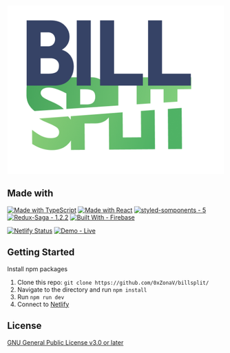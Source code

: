 ![BillSplit](/public/BigLogo.png)

## Made with
[![Made with TypeScript](https://img.shields.io/badge/TypeScript-4-blue?logo=typescript&logoColor=white)](https://typescriptlang.org "Go to TypeScript homepage")
[![Made with React](https://img.shields.io/badge/React-17-blue?logo=react&logoColor=white)](https://reactjs.org "Go to React homepage")
[![styled-somponents - 5](https://img.shields.io/static/v1?label=styled-somponents&message=5&color=%23DB7093&logo=styled-components)](https://styled-components.com/)
[![Redux-Saga - 1.2.2](https://img.shields.io/static/v1?label=Redux-Saga&message=1.2.2&color=%23999999&logo=Redux-Saga)](https://redux-saga.js.org/)
[![Built With -  Firebase](https://img.shields.io/static/v1?label=Built+With&message=+Firebase&color=%23999999&logo=Firebase&logoColor=%23FFCA28)](https://firebase.google.com/)


[![Netlify Status](https://api.netlify.com/api/v1/badges/e8957bed-a7c0-4756-aa17-8b9b9464103e/deploy-status)](https://app.netlify.com/sites/bill-split-imct/deploys)
[![Demo - Live](https://img.shields.io/badge/Demo-Live-2ea44f?logo=Next.js)](https://bill-split-imct.netlify.app/imagine/table/1)

## Getting Started
Install npm packages

1. Clone this repo: `git clone https://github.com/0xZonaV/billsplit/`
2. Navigate to the directory and run `npm install`
3. Run `npm run dev`
4. Connect to [Netlify](https://url.netlify.com/Bk4UicocL)

## License

[GNU General Public License v3.0 or later](LICENSE)


